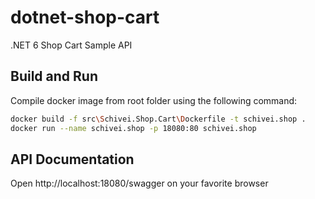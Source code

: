 # dotnet-shop-cart
.NET 6 Shop Cart Sample API

## Build and Run
Compile docker image from root folder using the following command:
```bash
docker build -f src\Schivei.Shop.Cart\Dockerfile -t schivei.shop .
docker run --name schivei.shop -p 18080:80 schivei.shop
```

## API Documentation
Open http://localhost:18080/swagger on your favorite browser
